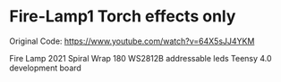 # Fire-Lamp1 Torch effects only
Original Code: https://www.youtube.com/watch?v=64X5sJJ4YKM

Fire Lamp 2021 Spiral Wrap
180 WS2812B addressable leds
Teensy 4.0 development board
